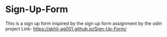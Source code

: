 # Sign-Up-Form
This is a sign up form inspired by the sign up form assignment by the odin project
Link- https://akhil-ag001.github.io/Sign-Up-Form/
